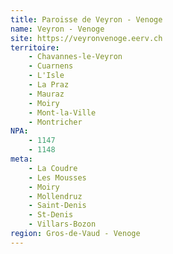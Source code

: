 ```yaml
---
title: Paroisse de Veyron - Venoge
name: Veyron - Venoge
site: https://veyronvenoge.eerv.ch
territoire:
    - Chavannes-le-Veyron
    - Cuarnens
    - L'Isle
    - La Praz
    - Mauraz
    - Moiry
    - Mont-la-Ville
    - Montricher
NPA:
    - 1147
    - 1148
meta:
    - La Coudre
    - Les Mousses
    - Moiry
    - Mollendruz
    - Saint-Denis
    - St-Denis
    - Villars-Bozon
region: Gros-de-Vaud - Venoge
---
```

